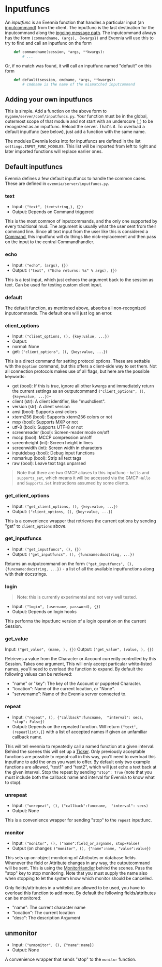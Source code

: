 # Inputfuncs


An *inputfunc* is an Evennia function that handles a particular input (an [inputcommand](../Concept/OOB)) from
the client. The inputfunc is the last destination for the inputcommand along the [ingoing message
path](Messagepath#the-ingoing-message-path). The inputcommand always has the form `(commandname,
(args), {kwargs})` and Evennia will use this to try to find and call an inputfunc on the form

```python
    def commandname(session, *args, **kwargs):
        # ...

```
Or, if no match was found, it will call an inputfunc named "default" on this form

```python
    def default(session, cmdname, *args, **kwargs):
        # cmdname is the name of the mismatched inputcommand

```

## Adding your own inputfuncs

This is simple. Add a function on the above form to `mygame/server/conf/inputfuncs.py`. Your
function must be in the global, outermost scope of that module and not start with an underscore
(`_`) to be recognized as an inputfunc.  Reload the server. That's it. To overload a default
inputfunc (see below), just add a function with the same name.

The modules Evennia looks into for inputfuncs are defined in the list `settings.INPUT_FUNC_MODULES`.
This list will be imported from left to right and later imported functions will replace earlier
ones.

## Default inputfuncs

Evennia defines a few default inputfuncs to handle the common cases. These are defined in
`evennia/server/inputfuncs.py`.

### text

 - Input: `("text", (textstring,), {})`
 - Output: Depends on Command triggered

This is the most common of inputcommands, and the only one supported by every traditional mud. The
argument is usually what the user sent from their command line. Since all text input from the user
like this is considered a [Command](./Commands), this inputfunc will do things like nick-replacement
and then pass on the input to the central Commandhandler.

### echo

 - Input: `("echo", (args), {})`
 - Output: `("text", ("Echo returns: %s" % args), {})`

This is a test input, which just echoes the argument back to the session as text. Can be used for
testing custom client input.

### default

The default function, as mentioned above, absorbs all non-recognized inputcommands. The default one
will just log an error.

### client_options

 - Input: `("client_options, (), {key:value, ...})`
 - Output:
  - normal: None
  - get: `("client_options", (), {key:value, ...})`

This is a direct command for setting protocol options. These are settable with the `@option`
command, but this offers a client-side way to set them. Not all connection protocols makes use of
all flags, but here are the possible keywords:

 - get (bool): If this is true, ignore all other kwargs and immediately return the current settings
as an outputcommand `("client_options", (), {key=value, ...})`-
 - client (str): A client identifier, like "mushclient".
 - version (str): A client version
 - ansi (bool): Supports ansi colors
 - xterm256 (bool): Supports xterm256 colors or not
 - mxp (bool): Supports MXP or not
 - utf-8 (bool): Supports UTF-8 or not
 - screenreader (bool): Screen-reader mode on/off
 - mccp (bool): MCCP compression on/off
 - screenheight (int): Screen height in lines
 - screenwidth (int): Screen width in characters
 - inputdebug (bool): Debug input functions
 - nomarkup (bool): Strip all text tags
 - raw (bool): Leave text tags unparsed 

> Note that there are two GMCP aliases to this inputfunc - `hello` and `supports_set`, which means
it will be accessed via the GMCP `Hello` and `Supports.Set` instructions assumed by some clients.

### get_client_options

 - Input: `("get_client_options, (), {key:value, ...})`
 - Output: `("client_options, (), {key:value, ...})`

This is a convenience wrapper that retrieves the current options by sending "get" to
`client_options` above.

### get_inputfuncs

- Input: `("get_inputfuncs", (), {})`
- Output: `("get_inputfuncs", (), {funcname:docstring, ...})`
 
Returns an outputcommand on the form `("get_inputfuncs", (), {funcname:docstring, ...})` - a list of
all the available inputfunctions along with their docstrings.

### login

> Note: this is currently experimental and not very well tested.

 - Input: `("login", (username, password), {})`
 - Output: Depends on login hooks

This performs the inputfunc version of a login operation on the current Session.

### get_value

Input: `("get_value", (name, ), {})`
Output: `("get_value", (value, ), {})`

Retrieves a value from the Character or Account currently controlled by this Session. Takes one
argument, This will only accept particular white-listed names, you'll need to overload the function
to expand. By default the following values can be retrieved:

 - "name" or "key": The key of the Account or puppeted Character.
 - "location": Name of the current location, or "None".
 - "servername": Name of the Evennia server connected to.

### repeat 

 - Input: `("repeat", (), {"callback":funcname, 
                       "interval": secs, "stop": False})` 
 - Output: Depends on the repeated function. Will return `("text", (repeatlist),{}` with a list of
accepted names if given an unfamiliar callback name.

This will tell evennia to repeatedly call a named function at a given interval. Behind the scenes
this will set up a [Ticker](./TickerHandler). Only previously acceptable functions are possible to
repeat-call in this way, you'll need to overload this inputfunc to add the ones you want to offer.
By default only two example functions are allowed, "test1" and "test2", which will just echo a text
back at the given interval. Stop the repeat by sending `"stop": True` (note that you must include
both the callback name and interval for Evennia to know what to stop).

### unrepeat

 - Input: `("unrepeat", (), ("callback":funcname, 
                             "interval": secs)`
 - Output: None

This is a convenience wrapper for sending "stop" to the `repeat` inputfunc. 

### monitor

 - Input: `("monitor", (), ("name":field_or_argname, stop=False)`
 - Output (on change): `("monitor", (), {"name":name, "value":value})`

This sets up on-object monitoring of Attributes or database fields. Whenever the field or Attribute
changes in any way, the outputcommand will be sent. This is using the
[MonitorHandler](./MonitorHandler) behind the scenes. Pass the "stop" key to stop monitoring. Note
that you must supply the name also when stopping to let the system know which monitor should be
cancelled.

Only fields/attributes in a whitelist are allowed to be used, you have to overload this function to
add more. By default the following fields/attributes can be monitored:

 - "name": The current character name 
 - "location": The current location
 - "desc": The description Argument

## unmonitor

 - Input: `("unmonitor", (), {"name":name})`
 - Output: None

A convenience wrapper that sends "stop" to the `monitor` function. 
